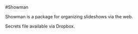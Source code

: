 #Showman

Showman is a package for organizing slideshows via the web.

Secrets file available via Dropbox.
